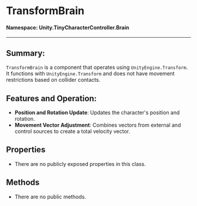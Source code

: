﻿# TransformBrain

#### **Namespace**: Unity.TinyCharacterController.Brain
---

## Summary:
`TransformBrain` is a component that operates using `UnityEngine.Transform`. It functions with `UnityEngine.Transform` and does not have movement restrictions based on collider contacts.

## Features and Operation:
- **Position and Rotation Update**: Updates the character's position and rotation.
- **Movement Vector Adjustment**: Combines vectors from external and control sources to create a total velocity vector.

## Properties
- There are no publicly exposed properties in this class.

## Methods
- There are no public methods.
